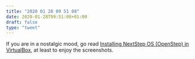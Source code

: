 ```yaml
---
title: "2020 01 28 09 51 08"
date: 2020-01-28T09:51:08+01:00
draft: false
type: "tweet"
---
```

If you are in a nostalgic mood, go read [Installing NextStep OS (OpenStep) in VirtualBox](http://stuffjasondoes.com/2018/07/25/installing-nextstep-os-openstep-on-virtualbox-in-2018/), at least to enjoy the screenshots.
